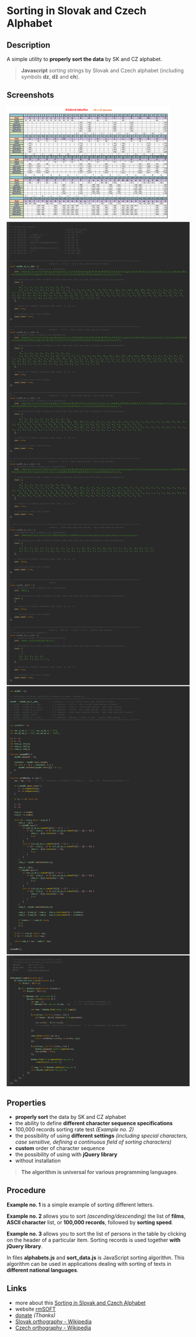 Sorting in Slovak and Czech Alphabet
====================================

## Description

A simple utility to **properly sort the data** by SK and CZ alphabet.

> **Javascript** sorting strings by Slovak and Czech alphabet (including symbols **dz**, **dž** and **ch**).


## Screenshots

<img src="https://raw.githubusercontent.com/mesaros/sorting-in-slovak-and-czech-alphabet/master/screenshots/sorting-in-slovak-and-czech-alphabet-01.png" width="448px" />

<img src="https://raw.githubusercontent.com/mesaros/sorting-in-slovak-and-czech-alphabet/master/screenshots/sorting-in-slovak-and-czech-alphabet-02.png" width="500px" />

<img src="https://raw.githubusercontent.com/mesaros/sorting-in-slovak-and-czech-alphabet/master/screenshots/sorting-in-slovak-and-czech-alphabet-03.png" width="500px" />

<img src="https://raw.githubusercontent.com/mesaros/sorting-in-slovak-and-czech-alphabet/master/screenshots/sorting-in-slovak-and-czech-alphabet-04.png" width="500px" />


## Properties

- **properly sort** the data by SK and CZ alphabet
- the ability to define **different character sequence specifications**
- 100,000 records sorting rate test *(Example no. 2)*
- the possibility of using **different settings** *(including special characters, case sensitive, defining a continuous field of sorting characters)*
- **custom** order of character sequence
- the possibility of using with **jQuery library**
- without installation

> **The algorithm is universal for various programming languages**.


## Procedure

**Example no. 1** is a simple example of sorting different letters.

**Example no. 2** allows you to sort *(ascending/descending)* the list of **films**, **ASCII character** list, or **100,000 records**, followed by **sorting speed**.

**Example no. 3** allows you to sort the list of persons in the table by clicking on the header of a particular item. Sorting records is used together **with jQuery library**.

In files **alphabets.js** and **sort_data.js** is JavaScript sorting algorithm. This algorithm can be used in applications dealing with sorting of texts in **different 
national languages**.


## Links

- more about this [Sorting in Slovak and Czech Alphabet][1]
- website [rmSOFT][2]
- [donate][3] *(Thanks)*
- [Slovak orthography - Wikipedia][4]
- [Czech orthography - Wikipedia][5]


[1]: http://www.rmsoft.sk/en/portfolio/programming-work/web-services/data-sorting-in-slovak-and-czech-alphabet
[2]: http://www.rmsoft.sk
[3]: https://www.paypal.com/cgi-bin/webscr?cmd=_s-xclick&hosted_button_id=BB4D8Y28YZDH6 "Thanks for support"
[4]: http://en.wikipedia.org/wiki/Slovak_orthography
[5]: http://en.wikipedia.org/wiki/Czech_orthography
